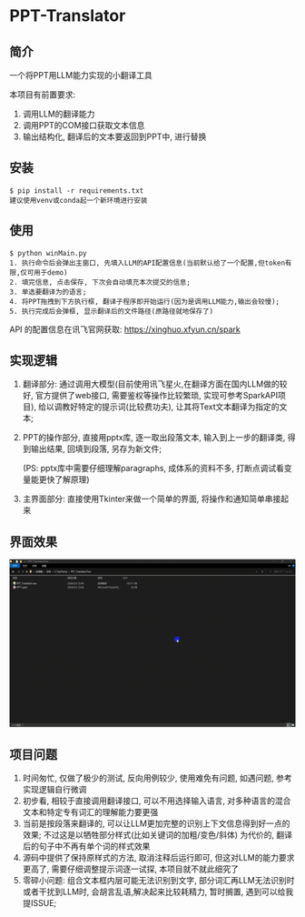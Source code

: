 # PPT-Translator
## 简介

一个将PPT用LLM能力实现的小翻译工具

本项目有前置要求:

1. 调用LLM的翻译能力
2. 调用PPT的COM接口获取文本信息
3. 输出结构化, 翻译后的文本要返回到PPT中, 进行替换

## 安装

```
$ pip install -r requirements.txt
建议使用venv或conda起一个新环境进行安装
```

## 使用

```
$ python winMain.py
1. 执行命令后会弹出主窗口, 先填入LLM的API配置信息(当前默认给了一个配置,但token有限,仅可用于demo)
2. 填完信息, 点击保存, 下次会自动填充本次提交的信息;
3. 单选要翻译为的语言;
4. 将PPT拖拽到下方执行框, 翻译子程序即开始运行(因为是调用LLM能力,输出会较慢);
5. 执行完成后会弹框, 显示翻译后的文件路径(原路径就地保存了)
```

API 的配置信息在讯飞官网获取: https://xinghuo.xfyun.cn/spark

## 实现逻辑

1. 翻译部分: 通过调用大模型(目前使用讯飞星火,在翻译方面在国内LLM做的较好, 官方提供了web接口, 需要鉴权等操作比较繁琐, 实现可参考SparkAPI项目), 给以调教好特定的提示词(比较费功夫), 让其将Text文本翻译为指定的文本; 

2. PPT的操作部分, 直接用pptx库, 逐一取出段落文本, 输入到上一步的翻译类, 得到输出结果, 回填到段落, 另存为新文件;

   (PS: pptx库中需要仔细理解paragraphs, 成体系的资料不多, 打断点调试看变量能更快了解原理)

3. 主界面部分:  直接使用Tkinter来做一个简单的界面, 将操作和通知简单串接起来



## 界面效果

![](https://github.com/yanglhv/PPT-Translator/blob/main/translator_showdemo.gif)



## 项目问题

1. 时间匆忙, 仅做了极少的测试,  反向用例较少,  使用难免有问题,  如遇问题, 参考实现逻辑自行微调
2. 初步看, 相较于直接调用翻译接口, 可以不用选择输入语言, 对多种语言的混合文本和特定专有词汇的理解能力要更强
3. 当前是按段落来翻译的, 可以让LLM更加完整的识别上下文信息得到好一点的效果; 不过这是以牺牲部分样式(比如关键词的加粗/变色/斜体) 为代价的, 翻译后的句子中不再有单个词的样式效果
4. 源码中提供了保持原样式的方法, 取消注释后运行即可, 但这对LLM的能力要求更高了, 需要仔细调整提示词逐一试探, 本项目就不就此细究了
5. 零碎小问题: 组合文本框内层可能无法识别到文字, 部分词汇再LLM无法识别时或者干扰到LLM时, 会胡言乱语,解决起来比较耗精力,  暂时搁置, 遇到可以给我提ISSUE;
